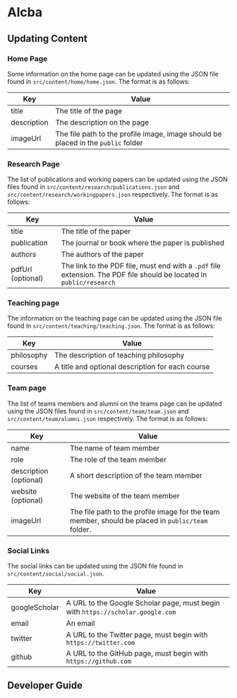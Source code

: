 # Alcba

## Updating Content

### Home Page

Some information on the home page can be updated using the JSON file found in `src/content/home/home.json`. The format is as follows:

| Key         | Value                                                                             |
| ----------- | --------------------------------------------------------------------------------- |
| title       | The title of the page                                                             |
| description | The description on the page                                                       |
| imageUrl    | The file path to the profile image, image should be placed in the `public` folder |

### Research Page

The list of publications and working papers can be updated using the JSON files found in `src/content/research/publications.json` and `src/content/research/workingpapers.json` respectively. The format is as follows:

| Key               | Value                                                                                                                |
| ----------------- | -------------------------------------------------------------------------------------------------------------------- |
| title             | The title of the paper                                                                                               |
| publication       | The journal or book where the paper is published                                                                     |
| authors           | The authors of the paper                                                                                             |
| pdfUrl (optional) | The link to the PDF file, must end with a `.pdf` file extension. The PDF file should be located in `public/research` |

### Teaching page

The information on the teaching page can be updated using the JSON file found in `src/content/teaching/teaching.json`. The format is as follows:

| Key        | Value                                            |
| ---------- | ------------------------------------------------ |
| philosophy | The description of teaching philosophy           |
| courses    | A title and optional description for each course |

### Team page

The list of teams members and alumni on the teams page can be updated using the JSON files found in `src/content/team/team.json` and `src/content/team/alumni.json` respectively. The format is as follows:

| Key                    | Value                                                                                             |
| ---------------------- | ------------------------------------------------------------------------------------------------- |
| name                   | The name of team member                                                                           |
| role                   | The role of the team member                                                                       |
| description (optional) | A short description of the team member                                                            |
| website (optional)     | The website of the team member                                                                    |
| imageUrl               | The file path to the profile image for the team member, should be placed in `public/team` folder. |

### Social Links

The social links can be updated using the JSON file found in `src/content/social/social.json`.

| Key           | Value                                                                          |
| ------------- | ------------------------------------------------------------------------------ |
| googleScholar | A URL to the Google Scholar page, must begin with `https://scholar.google.com` |
| email         | An email                                                                       |
| twitter       | A URL to the Twitter page, must begin with `https://twitter.com`               |
| github        | A URL to the GitHub page, must begin with `https://github.com`                 |

## Developer Guide
